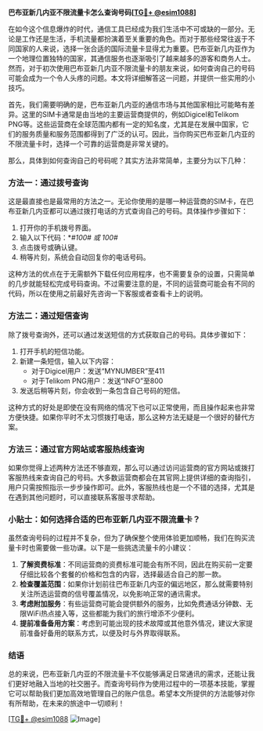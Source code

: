 **巴布亚新几内亚不限流量卡怎么查询号码[[TG💪+ @esim1088](https://t.me/s/esim1088)]**

在如今这个信息爆炸的时代，通信工具已经成为我们生活中不可或缺的一部分。无论是工作还是生活，手机流量都扮演着至关重要的角色。而对于那些经常往返于不同国家的人来说，选择一张合适的国际流量卡显得尤为重要。巴布亚新几内亚作为一个地理位置独特的国家，其通信服务也逐渐吸引了越来越多的游客和商务人士。然而，对于初次使用巴布亚新几内亚不限流量卡的朋友来说，如何查询自己的号码可能会成为一个令人头疼的问题。本文将详细解答这一问题，并提供一些实用的小技巧。

首先，我们需要明确的是，巴布亚新几内亚的通信市场与其他国家相比可能略有差异。这里的SIM卡通常是由当地的主要运营商提供的，例如Digicel和Telikom PNG等。这些运营商在全球范围内都有一定的知名度，尤其是在发展中国家，它们的服务质量和服务范围都得到了广泛的认可。因此，当你购买巴布亚新几内亚的不限流量卡时，选择一个可靠的运营商是非常关键的。

那么，具体到如何查询自己的号码呢？其实方法非常简单，主要分为以下几种：

### 方法一：通过拨号查询

这是最直接也是最常用的方法之一。无论你使用的是哪一种运营商的SIM卡，在巴布亚新几内亚都可以通过拨打电话的方式查询自己的号码。具体操作步骤如下：

1. 打开你的手机拨号界面。
2. 输入以下代码：**#100# 或 *100#**
3. 点击拨号或确认键。
4. 稍等片刻，系统会自动回复你的电话号码。

这种方法的优点在于无需额外下载任何应用程序，也不需要复杂的设置，只需简单的几步就能轻松完成号码查询。不过需要注意的是，不同的运营商可能会有不同的代码，所以在使用之前最好先咨询一下客服或者查看卡上的说明。

### 方法二：通过短信查询

除了拨号查询外，还可以通过发送短信的方式获取自己的号码。具体步骤如下：

1. 打开手机的短信功能。
2. 新建一条短信，输入以下内容：
   - 对于Digicel用户：发送“MYNUMBER”至411
   - 对于Telikom PNG用户：发送“INFO”至800
3. 发送后稍等片刻，你会收到一条包含自己号码的短信。

这种方式的好处是即使在没有网络的情况下也可以正常使用，而且操作起来也非常方便快捷。如果你平时不太习惯拨打电话，那么这种方法无疑是一个很好的替代方案。

### 方法三：通过官方网站或客服热线查询

如果你觉得上述两种方法还不够直观，那么可以通过访问运营商的官方网站或拨打客服热线来查询自己的号码。大多数运营商都会在其官网上提供详细的查询指引，用户只需按照指示一步步操作即可。此外，客服热线也是一个不错的选择，尤其是在遇到其他问题时，可以直接联系客服寻求帮助。

### 小贴士：如何选择合适的巴布亚新几内亚不限流量卡？

虽然查询号码的过程并不复杂，但为了确保整个使用体验更加顺畅，我们在购买流量卡时也需要做一些功课。以下是一些挑选流量卡的小建议：

1. **了解资费标准**：不同运营商的资费标准可能会有所不同，因此在购买前一定要仔细比较各个套餐的价格和包含的内容，选择最适合自己的那一款。
2. **检查覆盖范围**：如果你计划前往巴布亚新几内亚的偏远地区，那么就需要特别关注所选运营商的信号覆盖情况，以免影响正常的通讯需求。
3. **考虑附加服务**：有些运营商可能会提供额外的服务，比如免费通话分钟数、无限WiFi热点接入等，这些都能为我们的旅行增添不少便利。
4. **提前准备备用方案**：考虑到可能出现的技术故障或其他意外情况，建议大家提前准备好备用的联系方式，以便及时与外界取得联系。

### 结语

总的来说，巴布亚新几内亚的不限流量卡不仅能够满足日常通讯的需求，还能让我们更好地融入当地的社交圈子。而查询号码作为使用过程中的一项基本技能，掌握它可以帮助我们更加高效地管理自己的账户信息。希望本文所提供的方法能够对你有所帮助，在未来的旅途中一切顺利！

[[TG💪+ @esim1088](https://t.me/s/esim1088) ![Image](https://i.postimg.cc/4NQfJmqS/Snipaste-2025-05-13-00-14-12.png)]